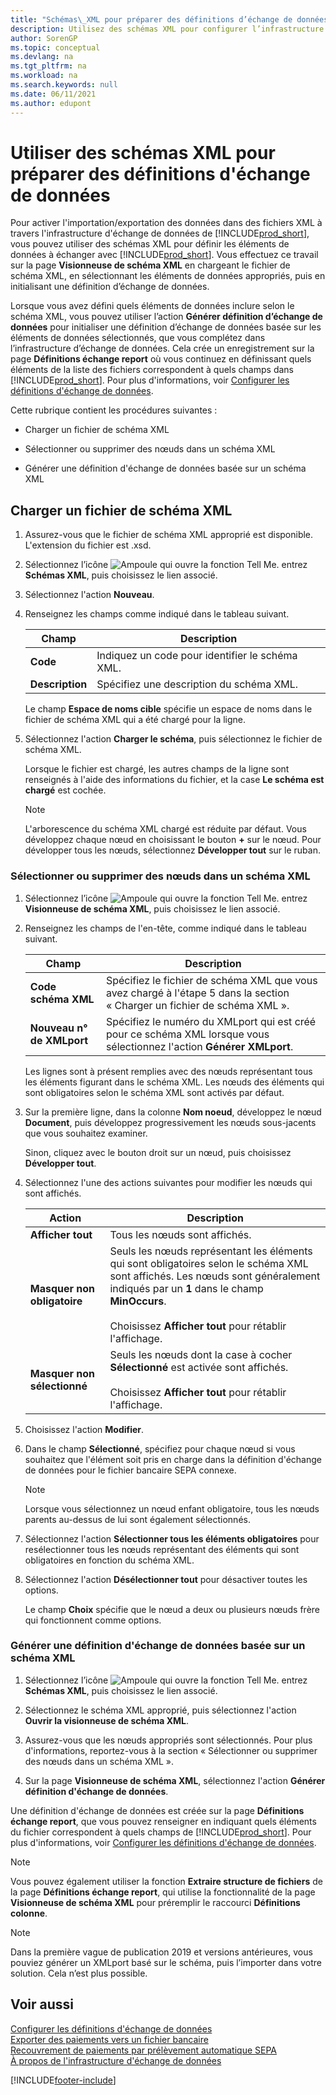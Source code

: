 ```yaml
---
title: "Schémas\_XML pour préparer des définitions d’échange de données"
description: Utilisez des schémas XML pour configurer l’infrastructure d’échange de données afin de définir les éléments de données avec lesquels vous souhaitez échanger.
author: SorenGP
ms.topic: conceptual
ms.devlang: na
ms.tgt_pltfrm: na
ms.workload: na
ms.search.keywords: null
ms.date: 06/11/2021
ms.author: edupont
---
```

# <a name="use-xml-schemas-to-prepare-data-exchange-definitions"></a>Utiliser des schémas XML pour préparer des définitions d'échange de données

Pour activer l'importation/exportation des données dans des fichiers XML à travers l'infrastructure d'échange de données de [!INCLUDE[prod_short](includes/prod_short.md)], vous pouvez utiliser des schémas XML pour définir les éléments de données à échanger avec [!INCLUDE[prod_short](includes/prod_short.md)]. Vous effectuez ce travail sur la page **Visionneuse de schéma XML** en chargeant le fichier de schéma XML, en sélectionnant les éléments de données appropriés, puis en initialisant une définition d’échange de données.  

 Lorsque vous avez défini quels éléments de données inclure selon le schéma XML, vous pouvez utiliser l’action **Générer définition d’échange de données** pour initialiser une définition d’échange de données basée sur les éléments de données sélectionnés, que vous complétez dans l’infrastructure d’échange de données. Cela crée un enregistrement sur la page **Définitions échange report** où vous continuez en définissant quels éléments de la liste des fichiers correspondent à quels champs dans [!INCLUDE[prod_short](includes/prod_short.md)]. Pour plus d'informations, voir [Configurer les définitions d'échange de données](across-how-to-set-up-data-exchange-definitions.md).  

 Cette rubrique contient les procédures suivantes :  

- Charger un fichier de schéma XML  

- Sélectionner ou supprimer des nœuds dans un schéma XML  

- Générer une définition d'échange de données basée sur un schéma XML  

## <a name="to-load-an-xml-schema-file"></a>Charger un fichier de schéma XML

1. Assurez-vous que le fichier de schéma XML approprié est disponible. L'extension du fichier est .xsd.  

2. Sélectionnez l’icône ![Ampoule qui ouvre la fonction Tell Me.](media/ui-search/search_small.png "Dites-moi ce que vous voulez faire") entrez **Schémas XML**, puis choisissez le lien associé.  

3. Sélectionnez l'action **Nouveau**.  

4. Renseignez les champs comme indiqué dans le tableau suivant.  

    |Champ|Description|  
    |---------------------------------|---------------------------------------|  
    |**Code**|Indiquez un code pour identifier le schéma XML.|  
    |**Description**|Spécifiez une description du schéma XML.|  

     Le champ **Espace de noms cible** spécifie un espace de noms dans le fichier de schéma XML qui a été chargé pour la ligne.  

5. Sélectionnez l'action **Charger le schéma**, puis sélectionnez le fichier de schéma XML.  

     Lorsque le fichier est chargé, les autres champs de la ligne sont renseignés à l'aide des informations du fichier, et la case **Le schéma est chargé** est cochée.  

    > [!NOTE]  
    >  L'arborescence du schéma XML chargé est réduite par défaut. Vous développez chaque nœud en choisissant le bouton **+** sur le nœud. Pour développer tous les nœuds, sélectionnez **Développer tout** sur le ruban.  

### <a name="to-select-or-clear-nodes-in-an-xml-schema"></a>Sélectionner ou supprimer des nœuds dans un schéma XML

1. Sélectionnez l’icône ![Ampoule qui ouvre la fonction Tell Me.](media/ui-search/search_small.png "Dites-moi ce que vous voulez faire") entrez **Visionneuse de schéma XML**, puis choisissez le lien associé.  

2. Renseignez les champs de l'en-tête, comme indiqué dans le tableau suivant.  

    |Champ|Description|  
    |---------------------------------|---------------------------------------|  
    |**Code schéma XML**|Spécifiez le fichier de schéma XML que vous avez chargé à l'étape 5 dans la section « Charger un fichier de schéma XML ».|  
    |**Nouveau n° de XMLport**|Spécifiez le numéro du XMLport qui est créé pour ce schéma XML lorsque vous sélectionnez l'action **Générer XMLport**.|  

     Les lignes sont à présent remplies avec des nœuds représentant tous les éléments figurant dans le schéma XML. Les nœuds des éléments qui sont obligatoires selon le schéma XML sont activés par défaut.  

3. Sur la première ligne, dans la colonne **Nom noeud**, développez le nœud **Document**, puis développez progressivement les nœuds sous-jacents que vous souhaitez examiner.  

     Sinon, cliquez avec le bouton droit sur un nœud, puis choisissez **Développer tout**.  

4. Sélectionnez l'une des actions suivantes pour modifier les nœuds qui sont affichés.  

    |**Action**|Description|  
    |----------------|---------------------------------------|  
    |**Afficher tout**|Tous les nœuds sont affichés.|  
    |**Masquer non obligatoire**|Seuls les nœuds représentant les éléments qui sont obligatoires selon le schéma XML sont affichés. Les nœuds sont généralement indiqués par un **1** dans le champ **MinOccurs**.<br /><br /> Choisissez **Afficher tout** pour rétablir l'affichage.|  
    |**Masquer non sélectionné**|Seuls les nœuds dont la case à cocher **Sélectionné** est activée sont affichés.<br /><br /> Choisissez **Afficher tout** pour rétablir l'affichage.|  

5. Choisissez l'action **Modifier**.  

6. Dans le champ **Sélectionné**, spécifiez pour chaque nœud si vous souhaitez que l'élément soit pris en charge dans la définition d'échange de données pour le fichier bancaire SEPA connexe.  

    > [!NOTE]  
    >  Lorsque vous sélectionnez un nœud enfant obligatoire, tous les nœuds parents au-dessus de lui sont également sélectionnés.  

7. Sélectionnez l'action **Sélectionner tous les éléments obligatoires** pour resélectionner tous les nœuds représentant des éléments qui sont obligatoires en fonction du schéma XML.  

8. Sélectionnez l'action **Désélectionner tout** pour désactiver toutes les options.  

     Le champ **Choix** spécifie que le nœud a deux ou plusieurs nœuds frère qui fonctionnent comme options.  

### <a name="to-generate-a-data-exchange-definition-that-is-based-on-an-xml-schema"></a>Générer une définition d'échange de données basée sur un schéma XML

1. Sélectionnez l’icône ![Ampoule qui ouvre la fonction Tell Me.](media/ui-search/search_small.png "Dites-moi ce que vous voulez faire") entrez **Schémas XML**, puis choisissez le lien associé.  

2. Sélectionnez le schéma XML approprié, puis sélectionnez l'action **Ouvrir la visionneuse de schéma XML**.  

3. Assurez-vous que les nœuds appropriés sont sélectionnés. Pour plus d'informations, reportez-vous à la section « Sélectionner ou supprimer des nœuds dans un schéma XML ».  

4. Sur la page **Visionneuse de schéma XML**, sélectionnez l'action **Générer définition d'échange de données**.  

 Une définition d'échange de données est créée sur la page **Définitions échange report**, que vous pouvez renseigner en indiquant quels éléments du fichier correspondent à quels champs de [!INCLUDE[prod_short](includes/prod_short.md)]. Pour plus d'informations, voir [Configurer les définitions d'échange de données](across-how-to-set-up-data-exchange-definitions.md).  

> [!NOTE]  
> Vous pouvez également utiliser la fonction **Extraire structure de fichiers** de la page **Définitions échange report**, qui utilise la fonctionnalité de la page **Visionneuse de schéma XML** pour préremplir le raccourci **Définitions colonne**.  

> [!NOTE]
> Dans la première vague de publication 2019 et versions antérieures, vous pouviez générer un XMLport basé sur le schéma, puis l’importer dans votre solution. Cela n’est plus possible.

## <a name="see-also"></a>Voir aussi

[Configurer les définitions d'échange de données](across-how-to-set-up-data-exchange-definitions.md)  
[Exporter des paiements vers un fichier bancaire](finance-make-payments-with-bank-data-conversion-service-or-sepa-credit-transfer.md#exporting-payments-to-a-bank-file)  
[Recouvrement de paiements par prélèvement automatique SEPA](finance-collect-payments-with-sepa-direct-debit.md)  
[À propos de l'infrastructure d'échange de données](across-about-the-data-exchange-framework.md)  


[!INCLUDE[footer-include](includes/footer-banner.md)]
